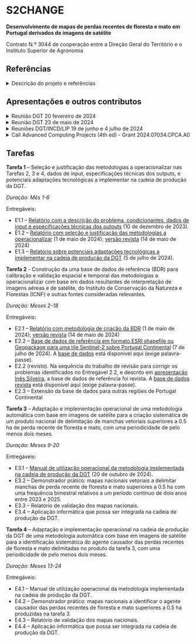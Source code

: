 # S2CHANGE 

**Desenvolvimento de mapas de perdas recentes de floresta e mato em Portugal derivados de imagens de satélite**

Contrato N.º 3044 de cooperação entre a Direção Geral do Território e o Instituto Superior de Agronomia

## Referências

<details markdown="block">
<summary> Descrição do projeto e referências</summary>

* Gestor do Contrato: Hugo Costa, DGT
* Responsável pela execução: Manuel Campagnolo, CEF, DCEB, ISA
* Procedimento CEXC/2152/2023
* O contrato tem enquadramento no subprojecto «P1.5- Dados de deteção remota para a gestão
florestal» (DRFloresta) do projeto Agenda Transform (Agenda para a transformação digital das
cadeias de valor florestais numa economia portuguesa mais resiliente e hipocarbónica), apoiado
pelo Plano de Recuperação e Resiliência (PRR), sob o cabimento n.º CI42300913 e compromisso n.º
CI52301229
* O contrato tem por objecto a realização de atividades de investigação e
desenvolvimento (I&D) para o desenvolvimento de metodologias eficazes à escala nacional e
eficientes a nível computacional para a criação sistemática de um produto nacional em formato
vetorial de delimitação de manchas superiores a 0.5 ha de perda recente de floresta e mato com
base em análise automática de imagens de satélite
* Data de início: contrato assinado a 20 de outubro de 2023
* Centro de custos do ISA: 5207 (S2CHANGE)
</details>

## Apresentações e outros contributos

<details markdown="block">
<summary> Reunião DGT 20 fevereiro de 2024</summary>

* Apresentação Sara Caetano. Resultados que permitem comparar a aplicação da metodologia de deteção de alterações (CCD), com o algoritmo Python pyccd, a imagens Sentinel-2 obtidas no GEE (com máscara de nuvens produzida pelo algoritmo S2cloudness) com as imagens Sentinel-2 préprocessadas pela Theia: [ficheiro powerpoint](PPT_CCD_20fev.pptx)
* Apresentação Inês Silveira sobre a base de dados de referência Navigator; análise em particular da distribuição de datas de cortes dentro do mesmo talhão e da possibilidade de associar um sub-talhão a cada data de corte; análise preliminar sobre a possibilidade de associar uma alteração de sinal a operações de rechega e outras [ficheiro pdf](Apresentacao_BD_NVG_IS_20fev.pdf)

</details>

<details markdown="block">
<summary> Reunião DGT 23 de maio de 2024</summary>

* Apresentação Sara Caetano [ficheiro pdf](PPT_CCD_23maio2024.pdf)
* Apresentação Inês Silveira [ficheiro pdf](Apresentacao_DatasCorte_DGT_23maio2024.pdf)

</details>

<details markdown="block">
<summary> Reuniões DGT/INCD/LIP 19 de junho e 4 julho de 2024</summary>

* [Apresentação](reuniao_DGT_4_julho_2024.pdf)

</details>



<details markdown="block">
<summary> Call Advanced Computing Projects (4th ed) - Grant 2024.07034.CPCA.A0</summary>

* [Candidatura](Application_2024.07034.CPCA.pdf)
* [Allocated resources](A0_project_resources.png)

</details>


## Tarefas

**Tarefa 1** – Seleção e justificação das metodologias a operacionalizar nas Tarefas 2, 3 e 4, dados de input, especificações técnicas dos outputs, e potenciais adaptações tecnológicas a implementar na cadeia de produção da DGT.

*Duração: Mês 1-6*

Entregáveis:
  * E1.1 – [Relatório com a descrição do problema, condicionantes, dados de input e especificações técnicas dos outputs](Entregavel_1_1.pdf) (10 de dezembro de 2023).
  * E1.2 – [Relatório com seleção e justificação das metodologias a operacionalizar](Entregavel_1_2.pdf) (1 de maio de 2024); [versão revista](Entregavel_1_2_v2.pdf) (14 de maio de 2024)
  * E1.3 – [Relatório sobre potenciais adaptações tecnológicas a implementar na cadeia de produção da DGT](Entregável_1.3_v3.pdf) (5 de julho de 2024).

**Tarefa 2** - Construção da uma base de dados de referência (BDR) para calibração e validação espacial e temporal das metodologias a operacionalizar com base em dados resultantes de interpretação de imagens aéreas e de satélite, do Instituto de Conservação da Natureza e Florestas (ICNF) e outras fontes consideradas relevantes.

*Duração: Meses 2-18*

Entregáveis:  
  * E2.1 – [Relatório com metodologia de criação da BDR](Entregavel_2_1.pdf) (1 de maio de 2024); [versão revista](Entregavel_2_1_v2.pdf) (14 de maio de 2024)
  * E2.2 – [Base de dados de referência em formato ESRI shapefile ou Geopackage para uma tile Sentinel-2 sobre Portugal Continental](Entregavel_2_2_BDR_navigator_sentinel2_metadados_v4.pdf) (7 de julho de 2024). A [base de dados](BRD_NVG_S2_V01.zip) está disponível aqui (exige palavra-passe).
  * E2.2 (revisto). Na sequência do trabalho de revisão para corrigir os problemas identificados no Entregável 2.2, e descrito em [apresentação Inês Silveira](BDR/REVISTO/Apresentacao_tese_mestrado_IS.pdf), a base de dados de referência foi revista. A [base de dados revista](BRD_NVG_S2_V02.zip) está disponível aqui (exige palavra-passe).
  * E2.3 – Extensão da base de dados para outras regiões de Portugal Continental

**Tarefa 3** – Adaptação e implementação operacional de uma metodologia automática com base em imagens de satélite para a criação sistemática de um produto nacional de delimitação de manchas vetoriais superiores a 0.5 ha de perda recente de floresta e mato, com uma periodicidade de pelo menos dois meses.

*Duração: Meses 9-20*

Entregáveis:
  * E3.1 – [Manual de utilização operacional da metodologia implementada na cadeia de produção da DGT](Entregavel_3_1_manuel_utilizacao_pyccd_v1.pdf) (20 de outubro de 2024).
  * E3.2 – Demonstrador prático: mapas nacionais vetoriais a delimitar manchas de perda recente de floresta e mato superiores a 0.5 ha com uma frequência bimestral relativos a um período contínuo de dois anos entre 2023 e 2025.
  * E3.3 – Relatório de validação dos mapas nacionais.
  * E3.4 – Aplicação informática que possa ser integrada na cadeia de produção da DGT.

**Tarefa 4** – Adaptação e implementação operacional na cadeia de produção da DGT de uma metodologia automática com base em imagens de satélite para a identificação sistemática do agente causador das perdas recentes de floresta e mato delimitadas no produto da tarefa 3, com uma periodicidade de pelo menos dois meses.

*Duração: Meses 13-24*

Entregáveis:
  * E4.1 – Manual de utilização operacional da metodologia implementada na cadeia de produção da DGT.
  * E4.2 – Demonstrador prático: mapas nacionais a identificar o agente causador das perdas recentes de floresta e mato superiores a 0.5 ha produzidas na tarefa 3.
  * E4.3 – Relatório de validação dos mapas nacionais.
  * E4.4 – Aplicação informática que possa ser integrada na cadeia de produção da DGT. 
